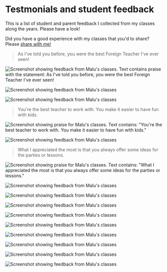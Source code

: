 # Testmonials and student feedback

This is a list of student and parent feedback I collected from my classes along the years. Please have a look!

Did you have a good experience with my classes that you'd to share? Please [share with me!](/contact.html)

> As I've told you before, you were the best Foreign Teacher I've ever seen!

![Screenshot showing feedback from Malu's classes. Text contains praise with the statement: As I've told you before, you were the best Foreign Teacher I've ever seen!](/images/reco_12.png)

![Screenshot showing feedback from Malu's classes](/images/reco_01.png)

![Screenshot showing feedback from Malu's classes](/images/reco_02.png)

> You're the best teacher to work with. You make it easier to have fun with kids.

![Screenshot showing praise for Malu's classes. Text contains: "You're the best teacher to work with. You make it easier to have fun with kids."](/images/reco_14.png)

![Screenshot showing feedback from Malu's classes](/images/reco_03.png)

> What I appreciated the most is that you always offer some ideas for the parties or lessons.

![Screenshot showing praise for Malu's classes. Text contains: "What I appreciated the most is that you always offer some ideas for the parties or lessons."](/images/reco_13.png)

![Screenshot showing feedback from Malu's classes](/images/reco_04.png)

![Screenshot showing feedback from Malu's classes](/images/reco_05.png)

![Screenshot showing feedback from Malu's classes](/images/reco_06.png)

![Screenshot showing feedback from Malu's classes](/images/reco_07.png)

![Screenshot showing feedback from Malu's classes](/images/reco_08.png)

![Screenshot showing feedback from Malu's classes](/images/reco_09.png)

![Screenshot showing feedback from Malu's classes](/images/reco_10.png)

![Screenshot showing feedback from Malu's classes](/images/reco_11.png)

![Screenshot showing feedback from Malu's classes](/images/reco_15.png)
